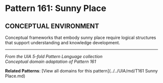 # Pattern 161: Sunny Place

## CONCEPTUAL ENVIRONMENT

Conceptual frameworks that embody sunny place require logical structures that support understanding and knowledge development.

---

*From the UIA 5-fold Pattern Language collection*  
*Conceptual domain adaptation of Pattern 161*

**Related Patterns**: [View all domains for this pattern](../../UIA/md/T161 Sunny Place.md)